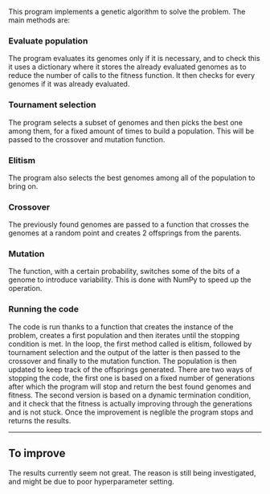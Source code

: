 This program implements a genetic algorithm to solve the problem. The main methods are:

### Evaluate population
The program evaluates its genomes only if it is necessary, and to check this it uses a dictionary where it stores the already evaluated genomes as to reduce the number of calls to the fitness function. It then checks for every genomes if it was already evaluated.

### Tournament selection
The program selects a subset of genomes and then picks the best one among them, for a fixed amount of times to build a population. This will be passed to the crossover and mutation function.

### Elitism
The program also selects the best genomes among all of the population to bring on.

### Crossover 
The previously found genomes are passed to a function that crosses the genomes at a random point and creates 2 offsprings from the parents.

### Mutation 
The function, with a certain probability, switches some of the bits of a genome to introduce variability. This is done with NumPy to speed up the operation.

### Running the code
The code is run thanks to a function that creates the instance of the problem, creates a first population and then iterates until the stopping condition is met. In the loop, the first method called is elitism, followed by tournament selection and the output of the latter is then passed to the crossover and finally to the mutation function. The population is then updated to keep track of the offsprings generated.
There are two ways of stopping the code, the first one is based on a fixed number of generations after which the program will stop and return the best found genomes and fitness.
The second version is based on a dynamic termination condition, and it check that the fitness is actually improving through the generations and is not stuck. Once the improvement is neglible the program stops and returns the results.

--- 

## To improve
The results currently seem not great. The reason is still being investigated, and might be due to poor hyperparameter setting. 
